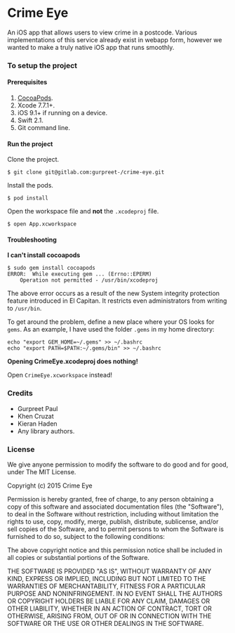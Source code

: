 Crime Eye
===================
An iOS app that allows users to view crime in a postcode. Various implementations of this service already exist in webapp form, however we wanted to make a truly native iOS app that runs smoothly.

### To setup the project

#### Prerequisites
1. [CocoaPods](https://cocoapods.org/).
2. Xcode 7.7.1+.
3. iOS 9.1+ if running on a device.
4. Swift 2.1.
5. Git command line.

#### Run the project

Clone the project.

```
$ git clone git@gitlab.com:gurpreet-/crime-eye.git
```

Install the pods.

```
$ pod install
```

Open the workspace file and **not** the `.xcodeproj` file.

```
$ open App.xcworkspace
```

#### Troubleshooting

**I can't install cocoapods**
```
$ sudo gem install cocoapods
ERROR:  While executing gem ... (Errno::EPERM)
    Operation not permitted - /usr/bin/xcodeproj
```
The above error occurs as a result of the new System integrity protection feature introduced in El Capitan. It restricts even administrators from writing to `/usr/bin`. 

To get around the problem, define a new place where your OS looks for `gems`. As an example, I have used the folder `.gems` in my home directory:

```
echo "export GEM_HOME=~/.gems" >> ~/.bashrc
echo "export PATH=$PATH:~/.gems/bin" >> ~/.bashrc
```

**Opening CrimeEye.xcodeproj does nothing!**

Open `CrimeEye.xcworkspace` instead!

### Credits
+ Gurpreet Paul
+ Khen Cruzat
+ Kieran Haden
+ Any library authors.

### License 
We give anyone permission to modify the software to do good and for good, under The MIT License.

Copyright (c) 2015 Crime Eye

Permission is hereby granted, free of charge, to any person obtaining a copy
of this software and associated documentation files (the "Software"), to deal
in the Software without restriction, including without limitation the rights
to use, copy, modify, merge, publish, distribute, sublicense, and/or sell
copies of the Software, and to permit persons to whom the Software is
furnished to do so, subject to the following conditions:

The above copyright notice and this permission notice shall be included in all
copies or substantial portions of the Software.

THE SOFTWARE IS PROVIDED "AS IS", WITHOUT WARRANTY OF ANY KIND, EXPRESS OR IMPLIED, INCLUDING BUT NOT LIMITED TO THE WARRANTIES OF MERCHANTABILITY, FITNESS FOR A PARTICULAR PURPOSE AND NONINFRINGEMENT. IN NO EVENT SHALL THE AUTHORS OR COPYRIGHT HOLDERS BE LIABLE FOR ANY CLAIM, DAMAGES OR OTHER LIABILITY, WHETHER IN AN ACTION OF CONTRACT, TORT OR OTHERWISE, ARISING FROM, OUT OF OR IN CONNECTION WITH THE SOFTWARE OR THE USE OR OTHER DEALINGS IN THE SOFTWARE.